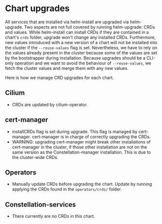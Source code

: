 # Chart upgrades

All services that are installed via helm-install are upgraded via helm-upgrade.
Two aspects are not full covered by running helm-upgrade: CRDs and values.
While helm-install can install CRDs if they are contained in a chart's `crds` folder, upgrade won't change any installed CRDs.
Furthermore, new values introduced with a new version of a chart will not be installed into the cluster if the `--reuse-values` flag is set.
Nevertheless, we have to rely on the values already present in the cluster because some of the values are set by the bootstrapper during installation.
Because upgrades should be a CLI-only operation and we want to avoid the behaviour of `--reuse-values`, we fetch the cluster values and merge them with any new values.

Here is how we manage CRD upgrades for each chart.

## Cilium

- CRDs are updated by cilium-operator.

## cert-manager

- installCRDs flag is set during upgrade. This flag is managed by cert-manager. cert-manager is in charge of correctly upgrading the CRDs.
- WARNING: upgrading cert-manager might break other installations of cert-manager in the cluster, if those other installation are not on the same version as the Constellation-manager installation. This is due to the cluster-wide CRDs.

## Operators

- Manually update CRDs before upgrading the chart. Update by running applying the CRDs found in the `operators/crds/` folder.

## Constellation-services

- There currently are no CRDs in this chart.
